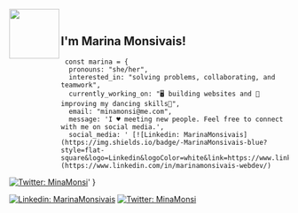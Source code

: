 <img  align='left' src="https://media.giphy.com/media/kDkUNHvbB6vjqeWSyp/giphy.gif" width="90"><br />

<h2>I'm Marina Monsivais!</h2>

     const marina = {
      pronouns: "she/her",
      interested_in: "solving problems, collaborating, and teamwork",
      currently_working_on: "🖥️ building websites and 💃improving my dancing skills🕺",
      email: "minamonsi@me.com",
      message: 'I ♥️ meeting new people. Feel free to connect with me on social media.',    
      social_media: ' [![Linkedin: MarinaMonsivais](https://img.shields.io/badge/-MarinaMonsivais-blue?style=flat-square&logo=Linkedin&logoColor=white&link=https://www.linkedin.com/in/thaianebraga/)](https://www.linkedin.com/in/marinamonsivais-webdev/)
  [![Twitter: MinaMonsi ](https://img.shields.io/twitter/follow/MinaMonsi?style=social)](https://twitter.com/minamonsi)'
     }
     
 [![Linkedin: MarinaMonsivais](https://img.shields.io/badge/-MarinaMonsivais-blue?style=flat-square&logo=Linkedin&logoColor=white&link=https://www.linkedin.com/in/thaianebraga/)](https://www.linkedin.com/in/marinamonsivais-webdev/)
  [![Twitter: MinaMonsi ](https://img.shields.io/twitter/follow/MinaMonsi?style=social)](https://twitter.com/minamonsi)
<!--
**MinaMonsi/MinaMonsi** is a ✨ _special_ ✨ repository because its `README.md` (this file) appears on your GitHub profile.
